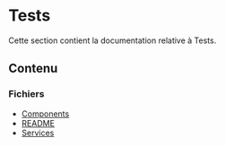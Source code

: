 # Tests

Cette section contient la documentation relative à Tests.

## Contenu


### Fichiers

- [Components](./components.doctree)
- [README](./README.doctree)
- [Services](./services.doctree)

